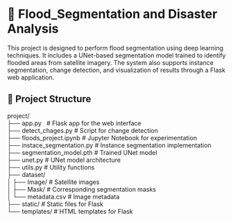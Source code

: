 # 🌊 Flood_Segmentation and Disaster Analysis

This project is designed to perform flood segmentation using deep learning techniques. It includes a UNet-based segmentation model trained to identify flooded areas from satellite imagery. The system also supports instance segmentation, change detection, and visualization of results through a Flask web application.


## 📁 Project Structure

project/ <br>
├── app.py &nbsp;   # Flask app for the web interface <br>
├── detect_chages.py             # Script for change detection <br>
├── floods_project.ipynb         # Jupyter Notebook for experimentation <br>
├── instace_segmentation.py      # Instance segmentation implementation <br>
├── segmentation_model.pth       # Trained UNet model <br>
├── unet.py                      # UNet model architecture <br>
├── utils.py                     # Utility functions <br>
├── dataset/ <br>
│ ├── Image/                     # Satellite images <br>
│ ├── Mask/                      # Corresponding segmentation masks <br>
│ └── metadata.csv               # Image metadata <br>
├── static/                      # Static files for Flask <br>
└── templates/                   # HTML templates for Flask <br>

